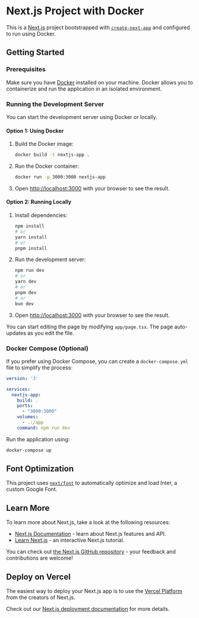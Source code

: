 # Next.js Project with Docker

This is a [Next.js](https://nextjs.org/) project bootstrapped with [`create-next-app`](https://github.com/vercel/next.js/tree/canary/packages/create-next-app) and configured to run using Docker.

## Getting Started

### Prerequisites

Make sure you have [Docker](https://www.docker.com/) installed on your machine. Docker allows you to containerize and run the application in an isolated environment.

### Running the Development Server

You can start the development server using Docker or locally.

#### Option 1: Using Docker

1. Build the Docker image:
   
   ```bash
   docker build -t nextjs-app .
   ```

2. Run the Docker container:

   ```bash
   docker run -p 3000:3000 nextjs-app
   ```

3. Open [http://localhost:3000](http://localhost:3000) with your browser to see the result.

#### Option 2: Running Locally

1. Install dependencies:

   ```bash
   npm install
   # or
   yarn install
   # or
   pnpm install
   ```

2. Run the development server:

   ```bash
   npm run dev
   # or
   yarn dev
   # or
   pnpm dev
   # or
   bun dev
   ```

3. Open [http://localhost:3000](http://localhost:3000) with your browser to see the result.

You can start editing the page by modifying `app/page.tsx`. The page auto-updates as you edit the file.

### Docker Compose (Optional)

If you prefer using Docker Compose, you can create a `docker-compose.yml` file to simplify the process:

```yaml
version: '3'

services:
  nextjs-app:
    build: .
    ports:
      - "3000:3000"
    volumes:
      - .:/app
    command: npm run dev
```

Run the application using:

```bash
docker-compose up
```

## Font Optimization

This project uses [`next/font`](https://nextjs.org/docs/basic-features/font-optimization) to automatically optimize and load Inter, a custom Google Font.

## Learn More

To learn more about Next.js, take a look at the following resources:

- [Next.js Documentation](https://nextjs.org/docs) - learn about Next.js features and API.
- [Learn Next.js](https://nextjs.org/learn) - an interactive Next.js tutorial.

You can check out [the Next.js GitHub repository](https://github.com/vercel/next.js/) - your feedback and contributions are welcome!

## Deploy on Vercel

The easiest way to deploy your Next.js app is to use the [Vercel Platform](https://vercel.com/new?utm_medium=default-template&filter=next.js&utm_source=create-next-app&utm_campaign=create-next-app-readme) from the creators of Next.js.

Check out our [Next.js deployment documentation](https://nextjs.org/docs/deployment) for more details.

